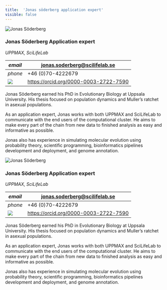 ```yaml
---
title:  'Jonas söderberg application expert'
visible: false
---
```

    

![Jonas Söderberg](/assets/img/staff/jonas-soderberg.jpg)

###  Jonas Söderberg Application expert

_UPPMAX, SciLifeLab_

_email_|  jonas.soderberg@scilifelab.se  
---|---  
_phone_|  +46 (0)70-4222679  
![](/assets/img/orcid_24x24_bw.png)| <https://orcid.org/0000-0003-2722-7590>  
  


Jonas Söderberg earned his PhD in Evolutionary Biology at Uppsala University. His thesis focused on population dynamics and Muller’s ratchet in asexual populations.

As an application expert, Jonas works with both UPPMAX and SciLifeLab to communicate with the end users of the computational cluster. He aims to make every part of the chain from new data to finished analysis as easy and informative as possible.

Jonas also has experience in simulating molecular evolution using probability theory, scientific programming, bioinformatics pipelines development and deployment, and genome annotation.

![Jonas Söderberg](/assets/img/staff/jonas-soderberg.jpg)

###  Jonas Söderberg Application expert

_UPPMAX, SciLifeLab_

_email_|  jonas.soderberg@scilifelab.se  
---|---  
_phone_|  +46 (0)70-4222679  
![](/assets/img/orcid_24x24_bw.png)| <https://orcid.org/0000-0003-2722-7590>  
  


Jonas Söderberg earned his PhD in Evolutionary Biology at Uppsala University. His thesis focused on population dynamics and Muller’s ratchet in asexual populations.

As an application expert, Jonas works with both UPPMAX and SciLifeLab to communicate with the end users of the computational cluster. He aims to make every part of the chain from new data to finished analysis as easy and informative as possible.

Jonas also has experience in simulating molecular evolution using probability theory, scientific programming, bioinformatics pipelines development and deployment, and genome annotation.
